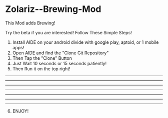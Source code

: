 # Zolariz--Brewing-Mod
This Mod adds Brewing!

Try the beta if you are interested! Follow These Simple Steps!

1. Install AIDE on your android divide with google play, aptoid, or 1 mobile apps!
2. Open AIDE and find the "Clone Git Repository"
3. Then Tap the "Clone" Button
4. Just Wait 10 seconds or 15 seconds patiently!
5. Then Run it on the top right!

**********  *         *  ************    ********        *        *      **
*           * *       *         *       *         *       *      *       **
*           *  *      *         *      *           *        *  *         **
****        *   *     *         *      *           *          *          **
*           *    *   *          *      *           *          *
*           *     * *        *          *         *           *          **
**********  *      *      *              ********             *          **

6. ENJOY!
